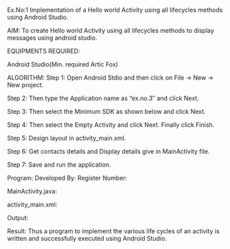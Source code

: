 

Ex.No:1 Implementation of a Hello world Activity using all lifecycles methods using Android Studio.


AIM:
To create Hello world Activity using all lifecycles methods to display messages using android studio.

EQUIPMENTS REQUIRED:

Android Studio(Min. required Artic Fox)



ALGORITHM:
Step 1: Open Android Stdio and then click on File -> New -> New project.

Step 2: Then type the Application name as “ex.no.3″ and click Next.

Step 3: Then select the Minimum SDK as shown below and click Next.

Step 4: Then select the Empty Activity and click Next. Finally click Finish.

Step 5: Design layout in activity_main.xml.

Step 6: Get contacts details and Display details give in MainActivity file.

Step 7: Save and run the application.



Program:
Developed By: 
Register Number:
 

MainActivity.java:





activity_main.xml:

Output:



Result:
Thus a program to implement the various life cycles of an activity is written and successfully executed using Android Studio.

